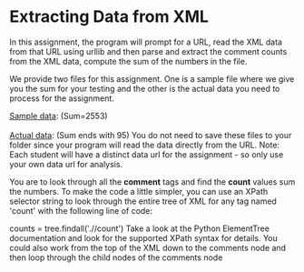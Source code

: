 <h1>Extracting Data from XML</h1>

In this assignment, the program will prompt for a URL, read the XML data from that URL using urllib and then parse and extract the comment counts from the XML data, compute the sum of the numbers in the file.

We provide two files for this assignment. One is a sample file where we give you the sum for your testing and the other is the actual data you need to process for the assignment.

<a href="http://py4e-data.dr-chuck.net/comments_42.xml">Sample data</a>: (Sum=2553) <br><br>
<a href="http://py4e-data.dr-chuck.net/comments_1919218.xml">Actual data</a>:  (Sum ends with 95)
You do not need to save these files to your folder since your program will read the data directly from the URL. Note: Each student will have a distinct data url for the assignment - so only use your own data url for analysis.

You are to look through all the <strong>comment</strong> tags and find the <strong>count</strong> values sum the numbers.
To make the code a little simpler, you can use an XPath selector string to look through the entire tree of XML for any tag named 'count' with the following line of code:

counts = tree.findall('.//count')
Take a look at the Python ElementTree documentation and look for the supported XPath syntax for details. You could also work from the top of the XML down to the comments node and then loop through the child nodes of the comments node